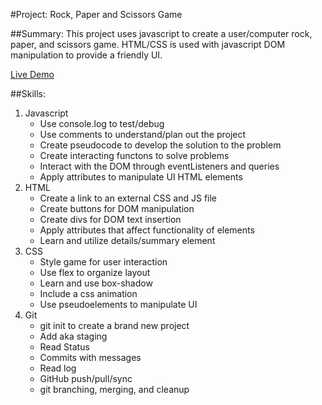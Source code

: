 #Project: Rock, Paper and Scissors Game

##Summary: This project uses javascript to create a user/computer rock, paper, and scissors game.
HTML/CSS is used with javascript DOM manipulation to provide a friendly UI.

[Live Demo](https://dmkirshon.github.io/rock-paper-scissors/)

##Skills:

1. Javascript
   - Use console.log to test/debug
   - Use comments to understand/plan out the project
   - Create pseudocode to develop the solution to the problem
   - Create interacting functons to solve problems
   - Interact with the DOM through eventListeners and queries
   - Apply attributes to manipulate UI HTML elements
2. HTML
   - Create a link to an external CSS and JS file
   - Create buttons for DOM manipulation
   - Create divs for DOM text insertion
   - Apply attributes that affect functionality of elements
   - Learn and utilize details/summary element
3. CSS
   - Style game for user interaction
   - Use flex to organize layout
   - Learn and use box-shadow
   - Include a css animation
   - Use pseudoelements to manipulate UI
4. Git
   - git init to create a brand new project
   - Add aka staging
   - Read Status
   - Commits with messages
   - Read log
   - GitHub push/pull/sync
   - git branching, merging, and cleanup
